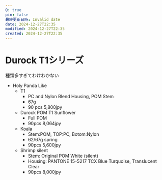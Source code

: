 ```yaml
---
Q: true
pin: false
最終更新日時: Invalid date
date: 2024-12-27T22:35
modified: 2024-12-27T22:35
created: 2024-12-27T22:35
---
```

# Durock T1シリーズ

種類多すぎてわけわかない

- Holy Panda Like
    - T1
        - PC and Nylon Blend Housing, POM Stem
        - 67g
        - 90 pcs 5,800jpy
    - Durock POM T1 Sunflower
        - Full POM
        - 90pcs 8,064jpy
    - Koala
        - Stem:POM, TOP:PC, Botom:Nylon
        - 62/67g spring
        - 90pcs 5,600jpy
    - Shrimp silent
        - Stem: Original POM White (silent)
        - Housing: PANTONE 15-5217 TCX Blue Turquoise, Translucent Clear
        - 90pcs 8,000jpy